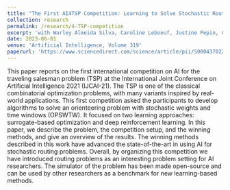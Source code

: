 ```yaml
---
title: "The First AI4TSP Competition: Learning to Solve Stochastic Routing Problems"
collection: research
permalink: /research/4-TSP-competition
excerpt: 'with Warley Almeida Silva, Caroline Leboeuf, Justine Pepin, Carl Perreault-Lafleur. First place at AI-4-TSP competition (IJCAI 2021).'
date: 2023-06-01
venue: 'Artificial Intelligence, Volume 319'
paperurl: 'https://www.sciencedirect.com/science/article/pii/S0004370223000644'
---
```


This paper reports on the first international competition on AI for the traveling salesman problem (TSP) at the International Joint Conference on Artificial Intelligence 2021 (IJCAI-21). 
The TSP is one of the classical combinatorial optimization problems, with many variants inspired by real-world applications. 
This first competition asked the participants to develop algorithms to solve an orienteering problem with stochastic weights and time windows (OPSWTW). 
It focused on two learning approaches: surrogate-based optimization and deep reinforcement learning. 
In this paper, we describe the problem, the competition setup, and the winning methods, and give an overview of the results. 
The winning methods described in this work have advanced the state-of-the-art in using AI for stochastic routing problems. 
Overall, by organizing this competition we have introduced routing problems as an interesting problem setting for AI researchers. 
The simulator of the problem has been made open-source and can be used by other researchers as a benchmark for new learning-based methods. 




